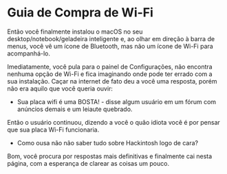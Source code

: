 # Guia de Compra de Wi-Fi

Então você finalmente instalou o macOS no seu desktop/notebook/geladeira inteligente e, ao olhar em direção à barra de menus, você vê um ícone de Bluetooth, mas não um ícone de Wi-Fi para acompanhá-lo.

Imediatamente, você pula para o painel de Configurações, não encontra nenhuma opção de Wi-Fi e fica imaginando onde pode ter errado com a sua instalação. Caçar na internet de fato deu a você uma resposta, porém não era aquilo que você queria ouvir:

- Sua placa wifi é uma BOSTA! - disse algum usuário em um fórum com anúncios demais e um leiaute quebrado.

Então o usuário continuou, dizendo a você o quão idiota você é por pensar que sua placa Wi-Fi funcionaria.

- Como ousa não não saber tudo sobre Hackintosh logo de cara?

Bom, você procura por respostas mais definitivas e finalmente cai nesta página, com a esperança de clarear as coisas um pouco.
